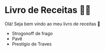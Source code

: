 # Livro de Receitas :man_cook:

Olá! Seja bem vindo ao meu livro de receitas :wave:

* Strogonoff de frago
* Pavê
* Prestígio de Traves

